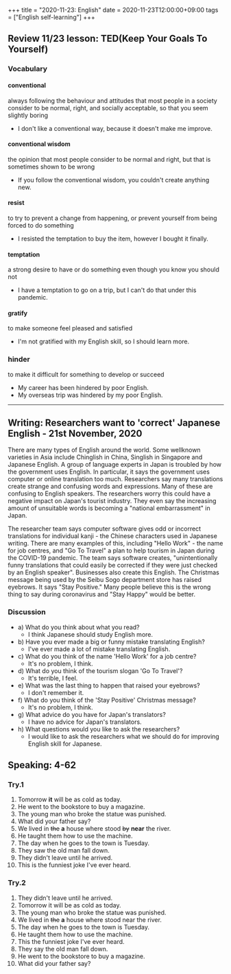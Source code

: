 +++
title =  "2020-11-23: English"
date = 2020-11-23T12:00:00+09:00
tags = ["English self-learning"]
+++
## Review 11/23 lesson: TED(Keep Your Goals To Yourself)


### Vocabulary

#### conventional
always following the behaviour and attitudes that most people in a society consider to be normal, right, and socially acceptable, so that you seem slightly boring

* I don't like a conventional way, because it doesn't make me improve.

#### conventional wisdom
the opinion that most people consider to be normal and right, but that is sometimes shown to be wrong

* If you follow the conventional wisdom, you couldn't create anything new.

#### resist
to try to prevent a change from happening, or prevent yourself from being forced to do something

* I resisted the temptation to buy the item, however I bought it finally.

#### temptation
a strong desire to have or do something even though you know you should not

* I have a temptation to go on a trip, but I can't do that under this pandemic.

#### gratify
to make someone feel pleased and satisfied

* I'm not gratified with my English skill, so I should learn more.

### hinder
to make it difficult for something to develop or succeed

* My career has been hindered by poor English.
* My overseas trip was hindered by my poor English.

- - -

## Writing: Researchers want to 'correct' Japanese English - 21st November, 2020

There are many types of English around the world. Some wellknown varieties in Asia include Chinglish in China, Singlish in Singapore and Japanese English. A group of language experts in Japan is troubled by how the government uses English. In particular, it says the government uses computer or online translation too much. Researchers say many translations create strange and confusing words and expressions. Many of these are confusing to English speakers. The researchers worry this could have a negative impact on Japan's tourist industry. They even say the increasing amount of unsuitable words is becoming a "national embarrassment" in Japan.

The researcher team says computer software gives odd or incorrect translations for individual kanji - the Chinese characters used in Japanese writing. There are many examples of this, including "Hello Work" - the name for job centres, and "Go To Travel" a plan to help tourism in Japan during the COVID-19 pandemic. The team says software creates, "unintentionally funny translations that could easily be corrected if they were just checked by an English speaker". Businesses also create this English. The Christmas message being used by the Seibu Sogo department store has raised eyebrows. It says "Stay Positive." Many people believe this is the wrong thing to say during coronavirus and "Stay Happy" would be better.

### Discussion

* a) What do you think about what you read?
  - I think Japanese should study English more.
* b) Have you ever made a big or funny mistake translating English?
  - I've ever made a lot of mistake translating English.
* c) What do you think of the name 'Hello Work' for a job centre?
  - It's no problem, I think.
* d) What do you think of the tourism slogan 'Go To Travel'?
  - It's terrible, I feel.
* e) What was the last thing to happen that raised your eyebrows?
  - I don't remember it.
* f) What do you think of the 'Stay Positive' Christmas message?
  - It's no problem, I think.
* g) What advice do you have for Japan's translators?
  - I have no advice for Japan's translators.
* h) What questions would you like to ask the researchers?
  - I would like to ask the researchers what we should do for improving English skill for Japanese.

## Speaking: 4-62

### Try.1

1. Tomorrow **it** will be as cold as today.
2. He went to the bookstore to buy a magazine.
3. The young man who broke the statue was punished.
4. What did your father say?
5. We lived in ~~the~~ **a** house where stood ~~by~~ **near** the river.
6. He taught them how to use the machine.
7. The day when he goes to the town is Tuesday.
8. They saw the old man fall down.
9. They didn't leave until he arrived.
10. This is the funniest joke I've ever heard.

### Try.2

1. They didn't leave until he arrived.
2. Tomorrow it will be as cold as today.
3. The young man who broke the statue was punished.
4. We lived in ~~the~~ **a** house where stood near the river.
5. The day when he goes to the town is Tuesday.
6. He taught them how to use the machine.
7. This the funniest joke I've ever heard.
8. They say the old man fall down.
9. He went to the bookstore to buy a magazine.
10. What did your father say?
